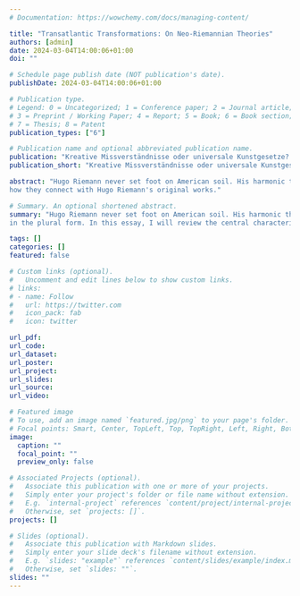 ```yaml
---
# Documentation: https://wowchemy.com/docs/managing-content/

title: "Transatlantic Transformations: On Neo-Riemannian Theories"
authors: [admin]
date: 2024-03-04T14:00:06+01:00
doi: ""

# Schedule page publish date (NOT publication's date).
publishDate: 2024-03-04T14:00:06+01:00

# Publication type.
# Legend: 0 = Uncategorized; 1 = Conference paper; 2 = Journal article;
# 3 = Preprint / Working Paper; 4 = Report; 5 = Book; 6 = Book section;
# 7 = Thesis; 8 = Patent
publication_types: ["6"]

# Publication name and optional abbreviated publication name.
publication: "Kreative Missverständnisse oder universale Kunstgesetze? Hugo Riemann und der internationale Musikwissenstransfer"
publication_short: "Kreative Missverständnisse oder universale Kunstgesetze?"

abstract: "Hugo Riemann never set foot on American soil. His harmonic theories, however, did cross the Atlantic and fell on fertile grounds, inspiring a rich repertoire of methods for music analysis that is nowadays usually subsumed under the name of neo-Riemannian theories (NRTs)—decidedly in the plural form. In this essay, I will review the central characteristics of NRTs and will relate
how they connect with Hugo Riemann's original works."

# Summary. An optional shortened abstract.
summary: "Hugo Riemann never set foot on American soil. His harmonic theories, however, did cross the Atlantic and fell on fertile grounds, inspiring a rich repertoire of methods for music analysis that is nowadays usually subsumed under the name of neo-Riemannian theories (NRTs)—decidedly
in the plural form. In this essay, I will review the central characteristics of NRTs and will relate how they connect with Hugo Riemann's original works. "

tags: []
categories: []
featured: false

# Custom links (optional).
#   Uncomment and edit lines below to show custom links.
# links:
# - name: Follow
#   url: https://twitter.com
#   icon_pack: fab
#   icon: twitter

url_pdf:
url_code:
url_dataset:
url_poster:
url_project:
url_slides:
url_source:
url_video:

# Featured image
# To use, add an image named `featured.jpg/png` to your page's folder. 
# Focal points: Smart, Center, TopLeft, Top, TopRight, Left, Right, BottomLeft, Bottom, BottomRight.
image:
  caption: ""
  focal_point: ""
  preview_only: false

# Associated Projects (optional).
#   Associate this publication with one or more of your projects.
#   Simply enter your project's folder or file name without extension.
#   E.g. `internal-project` references `content/project/internal-project/index.md`.
#   Otherwise, set `projects: []`.
projects: []

# Slides (optional).
#   Associate this publication with Markdown slides.
#   Simply enter your slide deck's filename without extension.
#   E.g. `slides: "example"` references `content/slides/example/index.md`.
#   Otherwise, set `slides: ""`.
slides: ""
---
```

